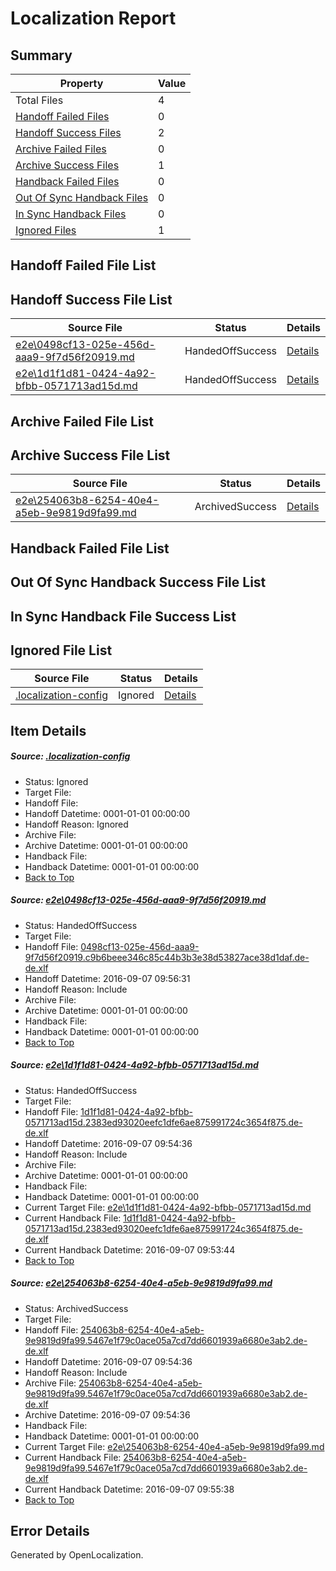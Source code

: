 # <a name='report-top'></a> Localization Report

## Summary
 Property | Value 
 -------- | ----- 
 Total Files | 4
[ Handoff Failed Files ](#handoff-failed-list)| 0
[ Handoff Success Files ](#handoff-success-list)| 2
[ Archive Failed Files ](#archive-failed-list)| 0
[ Archive Success Files ](#archive-success-list)| 1
[ Handback Failed Files ](#handback-failed-list)| 0
[ Out Of Sync Handback Files ](#outofsync-handback-success-list)| 0
[ In Sync Handback Files ](#insync-handback-success-list)| 0
[ Ignored Files ](#ignored-list)| 1

## <a name='handoff-failed-list'></a> Handoff Failed File List

## <a name='handoff-success-list'></a> Handoff Success File List
 Source File | Status | Details 
 ----------- | ------ | ------- 
 [e2e\0498cf13-025e-456d-aaa9-9f7d56f20919.md](https://github.com/OpenLocalizationTestOrg/ol-test0/blob/84286a97e16cdc9153fe4de15eab172921fe8e70/e2e/0498cf13-025e-456d-aaa9-9f7d56f20919.md) | HandedOffSuccess | [Details](#a0dfea74ae5a56576f25ac3c1bd26f839de549b31)
 [e2e\1d1f1d81-0424-4a92-bfbb-0571713ad15d.md](https://github.com/OpenLocalizationTestOrg/ol-test0/blob/6d174c61168eac0515e5f7375bc1893f1bc8f6f1/e2e/1d1f1d81-0424-4a92-bfbb-0571713ad15d.md) | HandedOffSuccess | [Details](#1c44c7ececa424ef17b72d7a3d6488a9e5f2082d2)

## <a name='archive-failed-list'></a> Archive Failed File List

## <a name='archive-success-list'></a> Archive Success File List
 Source File | Status | Details 
 ----------- | ------ | ------- 
 [e2e\254063b8-6254-40e4-a5eb-9e9819d9fa99.md](https://github.com/OpenLocalizationTestOrg/ol-test0/blob/6d174c61168eac0515e5f7375bc1893f1bc8f6f1/e2e/254063b8-6254-40e4-a5eb-9e9819d9fa99.md) | ArchivedSuccess | [Details](#dc1ca80d4a8e229b2762b6863ee08f116e3ce6583)

## <a name='handback-failed-list'></a> Handback Failed File List

## <a name='outofsync-handback-success-list'></a> Out Of Sync Handback Success File List

## <a name='insync-handback-success-list'></a> In Sync Handback File Success List

## <a name='ignored-list'></a> Ignored File List
 Source File | Status | Details 
 ----------- | ------ | ------- 
 [.localization-config](https://github.com/OpenLocalizationTestOrg/ol-test0/blob/84286a97e16cdc9153fe4de15eab172921fe8e70/.localization-config) | Ignored | [Details](#c268a05ecaa7ec85942ed632c29928ee5bd6da8d0)

## Item Details
##### <a name='c268a05ecaa7ec85942ed632c29928ee5bd6da8d0'></a> Source: [.localization-config](https://github.com/OpenLocalizationTestOrg/ol-test0/blob/84286a97e16cdc9153fe4de15eab172921fe8e70/.localization-config)
* Status: Ignored
* Target File: 
* Handoff File: 
* Handoff Datetime: 0001-01-01 00:00:00
* Handoff Reason: Ignored
* Archive File: 
* Archive Datetime: 0001-01-01 00:00:00
* Handback File: 
* Handback Datetime: 0001-01-01 00:00:00
* [Back to Top](#report-top)

##### <a name='a0dfea74ae5a56576f25ac3c1bd26f839de549b31'></a> Source: [e2e\0498cf13-025e-456d-aaa9-9f7d56f20919.md](https://github.com/OpenLocalizationTestOrg/ol-test0/blob/84286a97e16cdc9153fe4de15eab172921fe8e70/e2e/0498cf13-025e-456d-aaa9-9f7d56f20919.md)
* Status: HandedOffSuccess
* Target File: 
* Handoff File: [0498cf13-025e-456d-aaa9-9f7d56f20919.c9b6beee346c85c44b3b3e38d53827ace38d1daf.de-de.xlf](https://github.com/OpenLocalizationTestOrg/ol-test0-handoff/blob/8889546b5de6a6a4959b7eebf22c52b03096168e/ol-handoff/OpenLocalizationTestOrg/ol-test0-dede/yuwzho/ht/0498cf13-025e-456d-aaa9-9f7d56f20919.c9b6beee346c85c44b3b3e38d53827ace38d1daf.de-de.xlf)
* Handoff Datetime: 2016-09-07 09:56:31
* Handoff Reason: Include
* Archive File: 
* Archive Datetime: 0001-01-01 00:00:00
* Handback File: 
* Handback Datetime: 0001-01-01 00:00:00
* [Back to Top](#report-top)

##### <a name='1c44c7ececa424ef17b72d7a3d6488a9e5f2082d2'></a> Source: [e2e\1d1f1d81-0424-4a92-bfbb-0571713ad15d.md](https://github.com/OpenLocalizationTestOrg/ol-test0/blob/6d174c61168eac0515e5f7375bc1893f1bc8f6f1/e2e/1d1f1d81-0424-4a92-bfbb-0571713ad15d.md)
* Status: HandedOffSuccess
* Target File: 
* Handoff File: [1d1f1d81-0424-4a92-bfbb-0571713ad15d.2383ed93020eefc1dfe6ae875991724c3654f875.de-de.xlf](https://github.com/OpenLocalizationTestOrg/ol-test0-handoff/blob/dab64782d0d239b0436de5966ecc70a5a9700043/ol-handoff/OpenLocalizationTestOrg/ol-test0-dede/yuwzho/ht/1d1f1d81-0424-4a92-bfbb-0571713ad15d.2383ed93020eefc1dfe6ae875991724c3654f875.de-de.xlf)
* Handoff Datetime: 2016-09-07 09:54:36
* Handoff Reason: Include
* Archive File: 
* Archive Datetime: 0001-01-01 00:00:00
* Handback File: 
* Handback Datetime: 0001-01-01 00:00:00
* Current Target File: [e2e\1d1f1d81-0424-4a92-bfbb-0571713ad15d.md](https://github.com/OpenLocalizationTestOrg/ol-test0-dede/blob/f8f82f4f4cecad9c51452f7fb632e9e90f66d5ad/e2e/1d1f1d81-0424-4a92-bfbb-0571713ad15d.md)
* Current Handback File: [1d1f1d81-0424-4a92-bfbb-0571713ad15d.2383ed93020eefc1dfe6ae875991724c3654f875.de-de.xlf](https://github.com/OpenLocalizationTestOrg/ol-test0-handback/blob/db830c155fd71ecdd6ba4ab51110024d42e75a1b/ol-handback/OpenLocalizationTestOrg/ol-test0-dede/yuwzho/ht/1d1f1d81-0424-4a92-bfbb-0571713ad15d.2383ed93020eefc1dfe6ae875991724c3654f875.de-de.xlf)
* Current Handback Datetime: 2016-09-07 09:53:44
* [Back to Top](#report-top)

##### <a name='dc1ca80d4a8e229b2762b6863ee08f116e3ce6583'></a> Source: [e2e\254063b8-6254-40e4-a5eb-9e9819d9fa99.md](https://github.com/OpenLocalizationTestOrg/ol-test0/blob/6d174c61168eac0515e5f7375bc1893f1bc8f6f1/e2e/254063b8-6254-40e4-a5eb-9e9819d9fa99.md)
* Status: ArchivedSuccess
* Target File: 
* Handoff File: [254063b8-6254-40e4-a5eb-9e9819d9fa99.5467e1f79c0ace05a7cd7dd6601939a6680e3ab2.de-de.xlf](https://github.com/OpenLocalizationTestOrg/ol-test0-handoff/blob/dab64782d0d239b0436de5966ecc70a5a9700043/ol-handoff/OpenLocalizationTestOrg/ol-test0-dede/yuwzho/ht/254063b8-6254-40e4-a5eb-9e9819d9fa99.5467e1f79c0ace05a7cd7dd6601939a6680e3ab2.de-de.xlf)
* Handoff Datetime: 2016-09-07 09:54:36
* Handoff Reason: Include
* Archive File: [254063b8-6254-40e4-a5eb-9e9819d9fa99.5467e1f79c0ace05a7cd7dd6601939a6680e3ab2.de-de.xlf](https://github.com/OpenLocalizationTestOrg/ol-test0-handoff/blob/6bfeb86b440f7f16a6b44a9f52bc3a6a1a867b96/ol-archive/OpenLocalizationTestOrg/ol-test0-dede/yuwzho/ht/254063b8-6254-40e4-a5eb-9e9819d9fa99.5467e1f79c0ace05a7cd7dd6601939a6680e3ab2.de-de.xlf)
* Archive Datetime: 2016-09-07 09:54:36
* Handback File: 
* Handback Datetime: 0001-01-01 00:00:00
* Current Target File: [e2e\254063b8-6254-40e4-a5eb-9e9819d9fa99.md](https://github.com/OpenLocalizationTestOrg/ol-test0-dede/blob/da0bc08266a4d29dcc30afe3ee452c609efbcdf9/e2e/254063b8-6254-40e4-a5eb-9e9819d9fa99.md)
* Current Handback File: [254063b8-6254-40e4-a5eb-9e9819d9fa99.5467e1f79c0ace05a7cd7dd6601939a6680e3ab2.de-de.xlf](https://github.com/OpenLocalizationTestOrg/ol-test0-handback/blob/8f5e60943e8c928afeda2557b3ad4023aa7f5cf3/ol-handback/OpenLocalizationTestOrg/ol-test0-dede/yuwzho/ht/254063b8-6254-40e4-a5eb-9e9819d9fa99.5467e1f79c0ace05a7cd7dd6601939a6680e3ab2.de-de.xlf)
* Current Handback Datetime: 2016-09-07 09:55:38
* [Back to Top](#report-top)


## Error Details

Generated by OpenLocalization.
